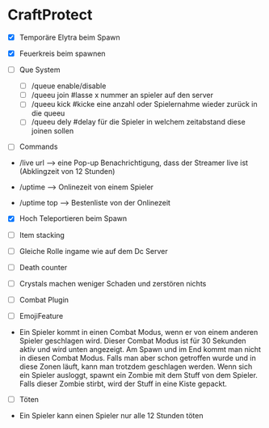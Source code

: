# CraftProtect

- [x] Temporäre Elytra beim Spawn

- [x] Feuerkreis beim spawnen

- [ ] Que System
  - [ ] /queue enable/disable
  - [ ] /queeu join <anzahl> #lasse x nummer an spieler auf den server
  - [ ] /queeu kick <anzahl> #kicke eine anzahl oder Spielernahme wieder zurück in die queeu
  - [ ] /queeu dely <zeit in millisekunden> #delay für die Spieler in welchem zeitabstand diese joinen sollen
  
- [ ] Commands
- /live url —> eine Pop-up Benachrichtigung, dass der Streamer live ist (Abklingzeit von 12 Stunden)
  
- /uptime —> Onlinezeit von einem Spieler
  
- /uptime top —> Bestenliste von der Onlinezeit

- [x] Hoch Teleportieren beim Spawn

- [ ] Item stacking

- [ ] Gleiche Rolle ingame wie auf dem Dc Server

- [ ] Death counter

- [ ] Crystals machen weniger Schaden und zerstören nichts

- [ ] Combat Plugin
- [ ] EmojiFeature
- 
   Ein Spieler kommt in einen Combat Modus, wenn er von einem anderen Spieler geschlagen wird.
   Dieser Combat Modus ist für 30 Sekunden aktiv und wird unten angezeigt. 
   Am Spawn und im End kommt man nicht in diesen Combat Modus.
   Falls man aber schon getroffen wurde und in diese Zonen läuft, kann man trotzdem geschlagen werden.
   Wenn sich ein Spieler ausloggt, spawnt ein Zombie mit dem Stuff von dem Spieler. Falls dieser Zombie stirbt, wird der Stuff in eine Kiste gepackt.
- [ ] Töten
- 
  Ein Spieler kann einen Spieler nur alle 12 Stunden töten
